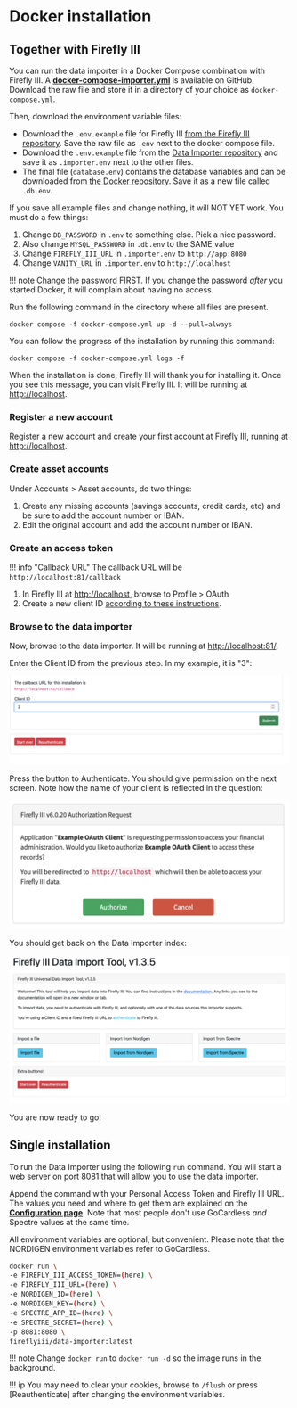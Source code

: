 # Docker installation

## Together with Firefly III

You can run the data importer in a Docker Compose combination with Firefly III. A **[docker-compose-importer.yml](https://raw.githubusercontent.com/firefly-iii/docker/main/docker-compose-importer.yml)** is available on GitHub. Download the raw file and store it in a directory of your choice as `docker-compose.yml`.

Then, download the environment variable files:

- Download the `.env.example` file for Firefly III [from the Firefly III repository](https://raw.githubusercontent.com/firefly-iii/firefly-iii/main/.env.example). Save the raw file as `.env` next to the docker compose file.
- Download the `.env.example` file from the [Data Importer repository](https://raw.githubusercontent.com/firefly-iii/data-importer/main/.env.example) and save it as `.importer.env` next to the other files.
- The final file (`database.env`) contains the database variables and can be downloaded from [the Docker repository](https://raw.githubusercontent.com/firefly-iii/docker/main/database.env). Save it as a new file called `.db.env`.

If you save all example files and change nothing, it will NOT YET work. You must do a few things: 

1. Change `DB_PASSWORD` in `.env` to something else. Pick a nice password.
2. Also change `MYSQL_PASSWORD` in `.db.env` to the SAME value
3. Change `FIREFLY_III_URL` in `.importer.env` to `http://app:8080`
4. Change `VANITY_URL` in `.importer.env` to `http://localhost`

!!! note
    Change the password FIRST. If you change the password *after* you started Docker, it will complain about having no access.

Run the following command in the directory where all files are present.

```text
docker compose -f docker-compose.yml up -d --pull=always
```

You can follow the progress of the installation by running this command:

```text
docker compose -f docker-compose.yml logs -f
```

When the installation is done, Firefly III will thank you for installing it. Once you see this message, you can visit Firefly III. It will be running at [http://localhost](http://localhost).


### Register a new account

Register a new account and create your first account at Firefly III, running at [http://localhost](http://localhost).

### Create asset accounts

Under Accounts > Asset accounts, do two things:

1. Create any missing accounts (savings accounts, credit cards, etc) and be sure to add the account number or IBAN.
2. Edit the original account and add the account number or IBAN.

### Create an access token

!!! info "Callback URL"
    The callback URL will be `http://localhost:81/callback`

1. In Firefly III at [http://localhost](http://localhost), browse to Profile > OAuth
2. Create a new client ID [according to these instructions](configuration.md#client-id-firefly-iii-url).

### Browse to the data importer

Now, browse to the data importer. It will be running at [http://localhost:81/](http://localhost:81/).

Enter the Client ID from the previous step. In my example, it is "3":

![Enter the client ID](images/enter_id.png)

Press the button to Authenticate. You should give permission on the next screen. Note how the name of your client is reflected in the question:

![Give permission](images/give_permission.png)

You should get back on the Data Importer index:

![Ready to go!](images/ready_to_go.png)

You are now ready to go!

## Single installation

To run the Data Importer using the following `run` command. You will start a web server on port 8081 that will allow you to use the data importer.  

Append the command with your Personal Access Token and Firefly III URL. The values you need and where to get them are explained on the **[Configuration page](configuration.md)**. Note that most people don't use GoCardless *and* Spectre values at the same time.

All environment variables are optional, but convenient. Please note that the NORDIGEN environment variables refer to GoCardless.

```bash
docker run \
-e FIREFLY_III_ACCESS_TOKEN=(here) \
-e FIREFLY_III_URL=(here) \
-e NORDIGEN_ID=(here) \
-e NORDIGEN_KEY=(here) \
-e SPECTRE_APP_ID=(here) \
-e SPECTRE_SECRET=(here) \
-p 8081:8080 \
fireflyiii/data-importer:latest

```

!!! note
    Change `docker run` to `docker run -d` so the image runs in the background.

!!! ip
    You may need to clear your cookies, browse to `/flush` or press \[Reauthenticate\] after changing the environment variables.


